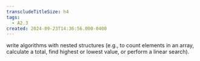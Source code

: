 ```yaml
---
transcludeTitleSize: h4
tags:
  - A2.3
created: 2024-09-23T14:36:56.000-0400
---
```

write algorithms with nested structures (e.g., to count elements in an array, calculate a total, find highest or lowest value, or perform a linear search).
